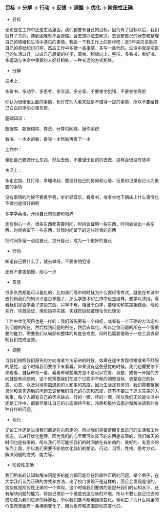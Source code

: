 ### 目标 -> 分解 -> 行动 -> 反馈 -> 调整 -> 优化 -> 阶段性正确

- 目标

无论是在工作中还是生活里面，我们都要有自己的目标。因为有了目标以后，我们就有了方向，遇到困难就不会退缩，会去想办法去解决，去调整自己的状态和整理自己的情绪和生活中遇见的事情。我说一下我工作上的目标吧：近3年来应该是把自己的基础知识打牢，然后工作中多做一些事情，多写一些代码。生活中就是把自己的生活过好，过成自己想要的样子，简单、积极向上、整洁、多看书、看好书、多运动与生命中重要的人好好相处，一种长远的方式相处。

- 分解

技术上：

多看书、多动手、多思考、多交流、多分享、不要害怕犯错、不要害怕丢脸

你认为很傻很丢脸的事情，也许在别人看来就是不值得一提的事情，所以不要给自己白白的添加心理负担。

基础知识：

数据库、数据结构、算法、计算机网络、操作系统

看书、一本本的看，看完一本然后再看下一本

工作中：

量化自己要做什么东西，然后去做，不要漫无目的的去做，这样会很没有效率

生活上：

多走走路、打打球、早睡早起、整理好自己的房间和心情、反思和记录自己认为重要的事情

没有事情的时候不要看手机，听听轻音乐，看看书，或者坐地下躺床上什么事情也不做也是很好的呀

多学学英语，开阔自己的视野和眼界

还有耐心一点，很多东西都需要时间，时间会证明一些东西，时间会做出一些东西、时间会留下一些东西，珍惜时间留下的这些珍贵的东西

把时间多留一点给自己，提升自己，成为一个更好的自己

- 行动

知道自己要什么了，就去做呀，不要害怕犯错

还有不要害怕慢，耐心一点

- 反馈

很多东西都是可以量化的，比如我们高中的时候为什么要经常考试，就是在考试中去判断我们的知识点是否掌握了，那么学技术和工作中也是这样，要学以致用，看看我们是否学会了这些东西。只学不用，相当于白学，要理论和实践相结合。理论先行、实践验证，理论指导实践、实践然后验证理论优化理论

工作中优化项目也是一样的：我们首先要有一个指标，或者有一个正确的方法定位到问题的所在，然后找到问题的所在，然后去优化，所以定位问题的所在一个很重要的能力，需要我们从局部和整体的角度去考虑，同时也需要借助于一些工具去帮助我们完成这些。

- 调整

当我们按照我们原先的方向或者方法前进的时候，如果在途中发现很难或者不舒服的感觉，这个时候我们要停下来看看，如果没有这些感觉的时候，我们也需要停下来看看，自我审视一番，看看有哪些地方是不是可以完善、调整、或者一开始的方向就是有问题的，这个就需要我们在这个过程中不断的调整目标、调整自己的状态、心态、以及对待周围遇到的人和事的态度。因为生活是具体的，我们需要根据具体和真实遇到的问题去调整我们自己的心态和态度，还有不要过于追求完美的人和事，每个人都有自己的优点缺点、好的一面、坏的一面，所以我们无论是生活中还是工作中，都要尽量让自己的心态保持平和，冷静积极地去面对和解决遇到的各种各样的问题。

- 优化

无论工作还是生活我们都是在向前走的，所以我们需要定期复盘自己的生活和工作状态，去进行优化整理。因为我们的心里面可以装下的东西是有限的，我们每天的时间也是有限的，所以我们尽可能把我们的时间放在有价值的、美好的、有意义的东西上面，所以我们需要不断地优化我们的想法、行动、习惯、性格、思考方式、解决问题的方式、能力等。

- 阶段性正确

我们所有的认知和解决问题多的能力都可能存在阶段性正确的问题，举个例子，在大学我们认为正确的方式和方法，出了校门发现不是这样的，而且会发现是错的。这些就是阶段性正确的一个体现，这个时候我们要做的是提升我们的认知水平、还有解决问题的能力、将自己进阶一个维度去适应新的环境，所以不要让自己过去的成功成为我们进步的绊脚石，所以我们要不断地拥抱变化。也明白了为什么阿里的价值观里面有一条拥抱变化了，因为世界和周围是动态变化的。







